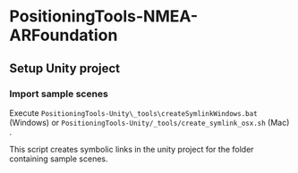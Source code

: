 # PositioningTools-NMEA-ARFoundation

## Setup Unity project

### Import sample scenes
Execute `PositioningTools-Unity\_tools\createSymlinkWindows.bat` (Windows) or `PositioningTools-Unity/_tools/create_symlink_osx.sh` (Mac) .

This script creates symbolic links in the unity project for the folder containing sample scenes.